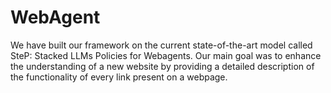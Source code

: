# WebAgent
We have built our framework on the current state-of-the-art model called SteP: Stacked LLMs Policies for Webagents. Our main goal was to enhance the understanding of a new website by providing a detailed description of the functionality of every link present on a webpage.
